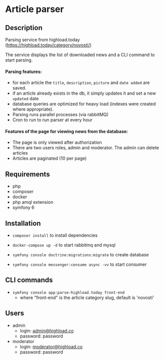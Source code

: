 # Article parser

## Description
Parsing service from highload.today (https://highload.today/category/novosti/)

The service displays the list of downloaded news and a CLI command
to start parsing.

#### Parsing features:

- for each article the `title`, `description`, `picture` and `date added` are saved.
- if an article already exists in the db, it simply updates it and set a new `updated` date
- database queries are optimized for heavy load (indexes were created where appropriate).
- Parsing runs parallel processes (via rabbitMQ)
- Cron to run to run parser at every hour

#### Features of the page for viewing news from the database:

- The page is only viewed after authorization
- There are two users roles, admin and moderator. The admin can delete articles
- Articles are paginated (10 per page)

## Requirements

- php
- composer
- docker
- php amql extension
- symfony 6

## Installation

- `composer install` to install dependencies

- `docker-compose up -d` to start rabbitmq and mysql

- `symfony console doctrine:migrations:migrate` to create database

- `symfony console messenger:consume async -vv` to start consumer

## CLI commands

- `symfony console app:parse-highload.today front-end`
  - where "front-end" is the article category slug, default is 'novosti'

## Users

- admin
  - login: admin@highload.co
  - password: password
- moderator
  - login: moderator@highload.co
  - password: password
